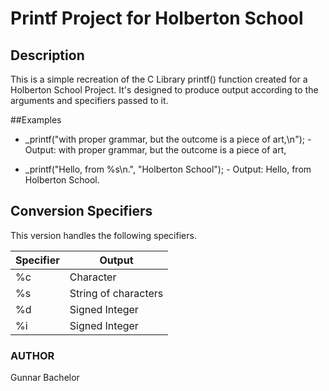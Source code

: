 # Printf Project for Holberton School

## Description

This is a simple recreation of the C Library  printf() function created for a Holberton School Project. It's designed to produce output according to the arguments and specifiers passed to it.

##Examples

* \_printf("with proper grammar, but the outcome is a piece of art,\n");
      - Output: with proper grammar, but the outcome is a piece of art,

* \_printf("Hello, from  %s\n.", "Holberton School");
      - Output: Hello, from Holberton School.

## Conversion Specifiers

This version handles the following specifiers.

| Specifier | Output                                  |
|-----------|-----------------------------------------|
|    %c     | Character                               |
|    %s     | String of characters                    |
|    %d     | Signed Integer                          |
|    %i     | Signed Integer                          |

### AUTHOR
Gunnar Bachelor

